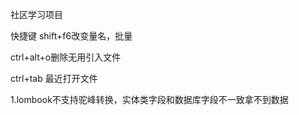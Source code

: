 社区学习项目


快捷键
shift+f6改变量名，批量

ctrl+alt+o删除无用引入文件

ctrl+tab 最近打开文件


1.lombook不支持驼峰转换，实体类字段和数据库字段不一致拿不到数据
